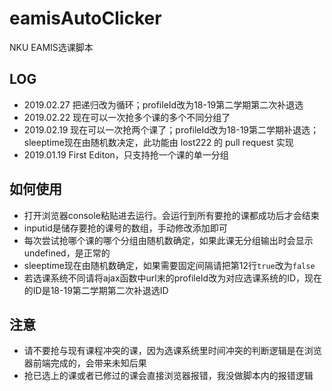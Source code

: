 # eamisAutoClicker
NKU EAMIS选课脚本
## LOG
- 2019.02.27 把递归改为循环；profileId改为18-19第二学期第二次补退选
- 2019.02.22 现在可以一次抢多个课的多个不同分组了
- 2019.02.19 现在可以一次抢两个课了；profileId改为18-19第二学期补退选；sleeptime现在由随机数决定，此功能由 lost222 的 pull request 实现
- 2019.01.19 First Editon，只支持抢一个课的单一分组
## 如何使用
- 打开浏览器console粘贴进去运行。会运行到所有要抢的课都成功后才会结束
- inputid是储存要抢的课号的数组，手动修改添加即可
- 每次尝试抢哪个课的哪个分组由随机数确定，如果此课无分组输出时会显示undefined，是正常的
- sleeptime现在由随机数确定，如果需要固定间隔请把第12行`true`改为`false`
- 若选课系统不同请将ajax函数中url末的profileId改为对应选课系统的ID，现在的ID是18-19第二学期第二次补退选ID
## 注意
- 请不要抢与现有课程冲突的课，因为选课系统里时间冲突的判断逻辑是在浏览器前端完成的，会带来未知后果
- 抢已选上的课或者已修过的课会直接浏览器报错，我没做脚本内的报错逻辑

